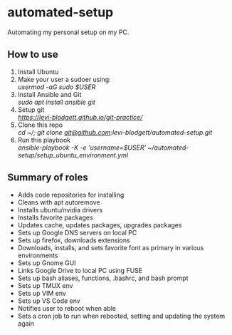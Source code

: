 # automated-setup

Automating my personal setup on my PC.

## How to use

1. Install Ubuntu <br />
2. Make your user a sudoer using: <br />
   _usermod -aG sudo $USER_
3. Install Ansible and Git <br />
   _sudo apt install ansible git_
4. Setup git <br />
   _https://levi-blodgett.github.io/git-practice/_
6. Clone this repo <br />
   _cd ~/; git clone git@github.com:levi-blodgett/automated-setup.git_
5. Run this playbook <br />
   _ansible-playbook -K -e 'username=$USER' ~/automated-setup/setup_ubuntu_environment.yml_

## Summary of roles

- Adds code repositories for installing
- Cleans with apt autoremove
- Installs ubuntu/nvidia drivers
- Installs favorite packages
- Updates cache, updates packages, upgrades packages
- Sets up Google DNS servers on local PC
- Sets up firefox, downloads extensions
- Downloads, installs, and sets favorite font as primary in various environments
- Sets up Gnome GUI
- Links Google Drive to local PC using FUSE
- Sets up bash aliases, functions, .bashrc, and bash prompt
- Sets up TMUX env
- Sets up VIM env
- Sets up VS Code env
- Notifies user to reboot when able
- Sets a cron job to run when rebooted, setting and updating the system again
